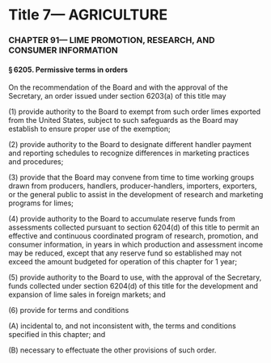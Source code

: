 
# Title 7— AGRICULTURE
### CHAPTER 91— LIME PROMOTION, RESEARCH, AND CONSUMER INFORMATION
#### § 6205. Permissive terms in orders

On the recommendation of the Board and with the approval of the Secretary, an order issued under section 6203(a) of this title may

(1) provide authority to the Board to exempt from such order limes exported from the United States, subject to such safeguards as the Board may establish to ensure proper use of the exemption;

(2) provide authority to the Board to designate different handler payment and reporting schedules to recognize differences in marketing practices and procedures;

(3) provide that the Board may convene from time to time working groups drawn from producers, handlers, producer-handlers, importers, exporters, or the general public to assist in the development of research and marketing programs for limes;

(4) provide authority to the Board to accumulate reserve funds from assessments collected pursuant to section 6204(d) of this title to permit an effective and continuous coordinated program of research, promotion, and consumer information, in years in which production and assessment income may be reduced, except that any reserve fund so established may not exceed the amount budgeted for operation of this chapter for 1 year;

(5) provide authority to the Board to use, with the approval of the Secretary, funds collected under section 6204(d) of this title for the development and expansion of lime sales in foreign markets; and

(6) provide for terms and conditions

(A) incidental to, and not inconsistent with, the terms and conditions specified in this chapter; and

(B) necessary to effectuate the other provisions of such order.

